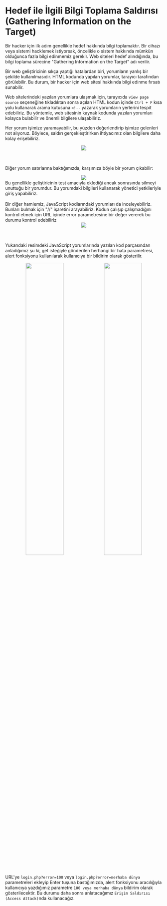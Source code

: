 # Hedef ile İlgili Bilgi Toplama Saldırısı (Gathering Information on the Target)

Bir hacker için ilk adım genellikle hedef hakkında bilgi toplamaktır. Bir cihazı veya sistemi hacklemek istiyorsak, öncelikle o sistem hakkında mümkün olduğunca fazla bilgi edinmemiz gerekir. Web siteleri hedef alındığında, bu bilgi toplama sürecine "Gathering Information on the Target" adı verilir.

Bir web geliştiricinin sıkça yaptığı hatalardan biri, yorumların yanlış bir şekilde kullanılmasıdır. HTML kodunda yapılan yorumlar, tarayıcı tarafından görülebilir. Bu durum, bir hacker için web sitesi hakkında bilgi edinme fırsatı sunabilir.

Web sitelerindeki yazılan yorumlara ulaşmak için, tarayıcıda `view page source` seçeneğine tıkladıktan sonra açılan HTML kodun içinde `Ctrl + F` kısa yolu kullanarak arama kutusuna `<!--` yazarak yorumların yerlerini tespit edebiliriz. Bu yöntemle, web sitesinin kaynak kodunda yazılan yorumları kolayca bulabilir ve önemli bilgilere ulaşabiliriz.

Her yorum işimize yaramayabilir, bu yüzden değerlendirip işimize gelenleri not alıyoruz. Böylece, saldırı gerçekleştirirken ihtiyacımız olan bilgilere daha kolay erişebiliriz.

<div align="center">
    <img src="https://github.com/yasir723/hedef-ile-ilgili-bilgi-toplama/assets/111686779/87feec64-fa76-4008-a259-eda57cbf655f">
</div>
<br></br>

Diğer yorum satırlarına baktığımızda, karşımıza böyle bir yorum çıkabilir:

<div align="center">
    <img src="https://github.com/yasir723/hedef-ile-ilgili-bilgi-toplama/assets/111686779/743d2623-f15d-4aef-af44-6a2eeb40bcaa">
</div>
Bu genellikle geliştiricinin test amacıyla eklediği ancak sonrasında silmeyi unuttuğu bir yorumdur. Bu yorumdaki bilgileri kullanarak yönetici yetkileriyle giriş yapabiliriz.
<br></br>
Bir diğer hamlemiz, JavaScript kodlarındaki yorumları da inceleyebiliriz. Bunları bulmak için "//" işaretini arayabiliriz. Kodun çalışıp çalışmadığını kontrol etmek için URL içinde error parametresine bir değer vererek bu durumu kontrol edebiliriz

<div align="center">
    <img src="https://github.com/yasir723/hedef-ile-ilgili-bilgi-toplama/assets/111686779/31c8c97c-45ae-4b75-bba5-718b27ec0e08">
</div>
<br></br>

Yukarıdaki resimdeki JavaScript yorumlarında yazılan kod parçasından anladığımız şu ki, get isteğiyle gönderilen herhangi bir hata parametresi, alert fonksiyonu kullanılarak kullanıcıya bir bildirim olarak gösterilir.

<div align="center">
    <img src="https://github.com/yasir723/hedef-ile-ilgili-bilgi-toplama/assets/111686779/b1a16226-e156-45a2-ac46-3ff800625ee7" width=49% >
    <img src="https://github.com/yasir723/hedef-ile-ilgili-bilgi-toplama/assets/111686779/ee472d38-feb2-4ff7-aad3-0bbcda8b8070" width=49% >
</div>
<br></br>

URL'ye `login.php?error=100` veya `login.php?error=merhaba dünya` parametreleri ekleyip Enter tuşuna bastığımızda, alert fonksiyonu aracılığıyla kullanıcıya yazdığımız parametre `100 veya merhaba dünya` bildirim olarak gösterilecektir. Bu durumu daha sonra anlatacağımız `Erişim Saldırısı (Access Attack)`nda kullanacağız.
